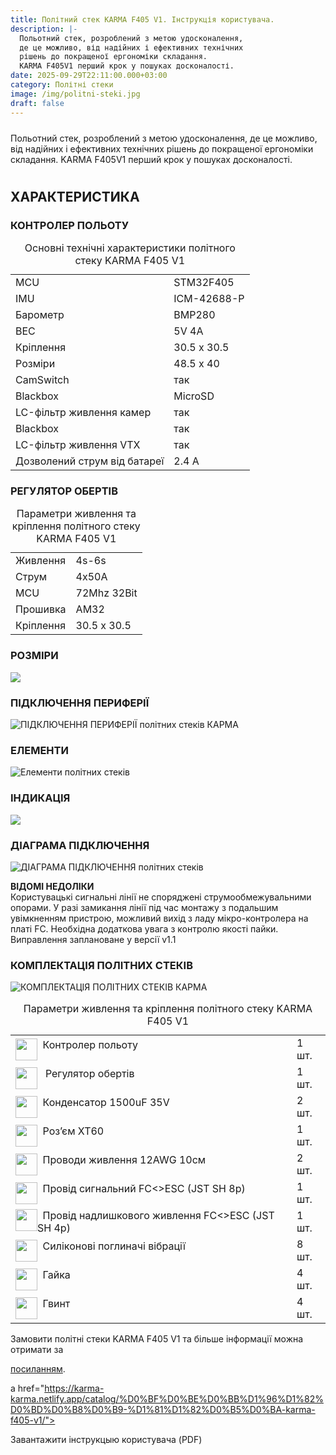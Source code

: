 ```yaml
---
title: Політний стек KARMA F405 V1. Інструкція користувача.
description: |-
  Польотний стек, розроблений з метою удосконалення,
  де це можливо, від надійних і ефективних технічних
  рішень до покращеної ергономіки складання.
  KARMA F405V1 перший крок у пошуках досконалості.
date: 2025-09-29T22:11:00.000+03:00
category: Політні стеки
image: /img/politni-steki.jpg
draft: false
---
```

<style> 

body{ font-family: Montserrat; font-size:16px; padding-top:10px; padding-bottom:10px; } .article ol { list-style-type: none; counter-reset: num; margin: 0 0 0 45px; padding: 15px 0 5px 0; font-size: 16px; } .article ol li { position: relative; margin: 0 0 0 0; padding: 0 0 10px 0; line-height: 1.9; } .article ol li:before { content: counter(num); counter-increment: num; display: inline-block; position: absolute; top: -8px; left: -38px; width: 28px; height: 28px; background: #fff; color: #000; text-align: center; line-height: 28px; font-size: 18px; border-radius: 50%; border: 1px solid #ba0108; } .article h1{ font-family:Unbounded; font-size: 32px !important; line-height: 32px; padding-top:10px; padding-bottom:10px; } 

.article h2{ font-family: Montserrat; border-bottom:1px solid #ba0108; font-size: 24px; text-align: left; margin-top: 35px !important;
 font-weight: bold !important; 

 } 

.article h3{ font-family: Montserrat; font-size: 18px; line-height: 18px; font-weight: bold !important; text-align: center; margin-top: 30px; } 

</style>

<article class="post">
<div class="readmore" data-collapsed-height="180"> <div class="readmore_content" id="rm-1" aria-hidden="true"> 
<div class="article">
<p class="text-[15px] md:text-[16px] font-[Montserrat]" style="padding-top:10px; padding-bottom:10px;">Польотний стек, розроблений з метою удосконалення,
де це можливо, від надійних і ефективних технічних
рішень до покращеної ергономіки складання.
KARMA F405V1 перший крок у пошуках досконалості.
</p>
<h2>ХАРАКТЕРИСТИКА</h2>
<h3 class="text-center">КОНТРОЛЕР ПОЛЬОТУ</h3>
<table class="w-full h-\\[588px] border-separate border-spacing-0 border border-black rounded-\\[5px] overflow-hidden" role="table" aria-label="Технічні характеристики KARMA F405 V1 - основні параметри"><caption class="sr-only">Основні технічні характеристики політного стеку KARMA F405 V1</caption><tbody><tr><td class="font-[Inter] text-[20px] font-medium text-[#020303] h-[51px] px-[19px] lg:px-[34px] border-r border-black border-b border-black">MCU</td><td class="font-[Montserrat] text-[20px] text-[#020303] h-[51px] px-[19px] lg:px-[34px] border-b border-black">STM32F405</td></tr><tr><td class="font-[Inter] text-[20px] font-medium text-[#020303] h-[51px] px-[19px] lg:px-[34px] border-r border-black border-b border-black w-[clamp(200px,20vw,255px)]">IMU</td><td class="font-[Montserrat] text-[20px] text-[#020303] h-[51px] px-[19px] lg:px-[34px] w-[clamp(200px,20vw,255px)] border-b border-black">ICM-42688-P</td></tr><tr><td class="font-[Inter] text-[20px] font-medium text-[#020303] h-[51px] px-[19px] lg:px-[34px] border-r border-black border-b border-black w-[clamp(200px,20vw,255px)]">Барометр</td><td class="font-[Montserrat] text-[20px] text-[#020303] h-[51px] px-[19px] lg:px-[34px] w-[clamp(200px,20vw,255px)] border-b border-black">BMP280</td></tr><tr><td class="font-[Inter] text-[20px] font-medium text-[#020303] h-[51px] px-[19px] lg:px-[34px] border-r border-black border-b border-black w-[clamp(200px,20vw,255px)]">BEC </td><td class="font-[Montserrat] text-[20px] text-[#020303] h-[51px] px-[19px] lg:px-[34px] w-[clamp(200px,20vw,255px)] border-b border-black">5V 4A</td></tr><tr><td class="font-[Inter] text-[20px] font-medium text-[#020303] h-[51px] px-[19px] lg:px-[34px] border-r border-black border-b border-black w-[clamp(200px,20vw,255px)]">Кріплення</td><td class="font-[Montserrat] text-[20px] text-[#020303] h-[51px] px-[19px] lg:px-[34px] w-[clamp(200px,20vw,255px)] border-b border-black">30.5 х 30.5</td></tr><tr><td class="font-[Inter] text-[20px] font-medium text-[#020303] h-[51px] px-[19px] lg:px-[34px] border-r border-black border-b border-black w-[clamp(200px,20vw,255px)]">Розміри</td><td class="font-[Montserrat] text-[20px] text-[#020303] h-[51px] px-[19px] lg:px-[34px] w-[clamp(200px,20vw,255px)] border-b border-black">48.5 х 40</td></tr><tr><td class="font-[Inter] text-[20px] font-medium text-[#020303] h-[51px] px-[34px] border-r border-black border-b border-black w-[clamp(200px,20vw,255px)]">CamSwitch</td><td class="font-[Montserrat] text-[20px] text-[#020303] h-[51px] px-[19px] lg:px-[34px] w-[clamp(200px,20vw,255px)] border-b border-black">так</td></tr><tr><td class="font-[Inter] text-[20px] font-medium text-[#020303] h-[51px] px-[19px] lg:px-[34px] border-r border-black border-b border-black w-[clamp(200px,20vw,255px)]">Blackbox</td><td class="font-[Montserrat] text-[20px] text-[#020303] h-[51px] px-[19px] lg:px-[34px] w-[clamp(200px,20vw,255px)] border-b border-black">MicroSD</td></tr>
<tr><td class="font-[Inter] text-[20px] font-medium text-[#020303] h-[51px] px-[34px] border-r border-black border-b border-black w-[clamp(200px,20vw,255px)]">LC-фільтр
живлення камер</td><td class="font-[Montserrat] text-[20px] text-[#020303] h-[51px] px-[19px] lg:px-[34px] w-[clamp(200px,20vw,255px)] border-b border-black">так</td></tr><tr><td class="font-[Inter] text-[20px] font-medium text-[#020303] h-[51px] px-[19px] lg:px-[34px] border-r border-black border-b border-black w-[clamp(200px,20vw,255px)]">Blackbox</td><td class="font-[Montserrat] text-[20px] text-[#020303] h-[51px] px-[19px] lg:px-[34px] w-[clamp(200px,20vw,255px)] border-b border-black">так</td></tr>
<tr><td class="font-[Inter] text-[20px] font-medium text-[#020303] h-[51px] px-[34px] border-r border-black border-b border-black w-[clamp(200px,20vw,255px)]">LC-фільтр
живлення VTX</td><td class="font-[Montserrat] text-[20px] text-[#020303] h-[51px] px-[19px] lg:px-[34px] w-[clamp(200px,20vw,255px)] border-b border-black">так</td></tr>
<tr><td class="font-[Montserrat] text-[20px] font-medium text-[#020303] h-[51px] px-[19px] lg:px-[34px] border-r border-black w-[clamp(200px,20vw,255px)]">Дозволений струм від батареї</td><td class="font-[Montserrat] text-[20px] text-[#020303] h-[51px] px-[19px] lg:px-[34px] w-[clamp(200px,20vw,255px)]">2.4 A</td></tr></tbody></table>
<h3  class="text-center">РЕГУЛЯТОР ОБЕРТІВ</h3>
<table class="max-w-\\\\\\\\\\\\\\\\\\\\\\\\[500px] md:max-w-\\\\\\\\\\\\\\\\\\\\\\\\[410px] w-full border-separate border-spacing-0 border border-black rounded-\\\\\\\\\\\\\\\\\\\\\\\\[5px] overflow-hidden" role="table" aria-label="Технічні характеристики KARMA F405 V1 - живлення та кріплення"><caption class="sr-only">Параметри живлення та кріплення політного стеку KARMA F405 V1</caption><tbody><tr><td class="font-[Unbounded] text-[16px] text-[#020303] h-[44px] pl-[30px] py-[8px] border-r border-black border-b border-black w-[clamp(120px,35vw,175px)] text-start md:text-center">Живлення</td><td class="font-[Montserrat] text-[16px] text-[#020303] h-[44px] pl-[30px] py-[8px] border-b border-black w-[clamp(120px,35vw,175px)] text-start md:text-center">4s-6s</td></tr><tr><td class="font-[Unbounded] text-[16px] text-[#020303] h-[44px] pl-[30px] py-[8px] border-r border-black border-b border-black w-[clamp(120px,35vw,175px)] text-start md:text-center">Струм</td><td class="font-[Montserrat] text-[16px] text-[#020303] h-[44px] pl-[30px] py-[8px] border-b border-black w-[clamp(120px,35vw,175px)] text-start md:text-center">4x50A</td></tr><tr><td class="font-[Unbounded] text-[16px] text-[#020303] h-[44px] pl-[30px] py-[8px] border-r border-black border-b border-black w-[clamp(120px,35vw,175px)] text-start md:text-center">MCU</td><td class="font-[Montserrat] text-[16px] text-[#020303] h-[44px] pl-[30px] py-[8px] border-b border-black w-[clamp(120px,35vw,175px)] text-start md:text-center">72Mhz 32Bit</td></tr><tr><td class="font-[Unbounded] text-[16px] text-[#020303] h-[44px] pl-[30px] py-[8px] border-r border-black border-b border-black w-[clamp(120px,35vw,175px)] text-start md:text-center">Прошивка</td><td class="font-[Montserrat] text-[16px] text-[#020303] h-[44px] pl-[30px] py-[8px] border-b border-black w-[clamp(120px,35vw,175px)] text-start md:text-center">AM32</td></tr><tr><td class="font-[Unbounded] text-[16px] text-[#020303] h-[44px] pl-[30px] py-[8px] border-r border-black w-[clamp(120px,35vw,175px)] text-start md:text-center">Кріплення</td><td class="font-[Montserrat] text-[16px] text-[#020303] h-[44px] pl-[30px] py-[8px] w-[clamp(120px,35vw,175px)] text-start md:text-center">30.5 x 30.5</td></tr></tbody></table>
<h3 class="text-center">РОЗМІРИ</h3>

![](/img/size.jpg)

<h3 class="text-center">ПІДКЛЮЧЕННЯ ПЕРИФЕРІЇ</h3>

![ПІДКЛЮЧЕННЯ ПЕРИФЕРІЇ політних стеків КАРМА](/img/steki-instruction-1.jpg "ПІДКЛЮЧЕННЯ ПЕРИФЕРІЇ")

<h3 class="text-center">ЕЛЕМЕНТИ</h3>

![Елементи політних стеків](/img/steki-instruction-2.jpg)

<h3 class="text-center">ІНДИКАЦІЯ</h3>

![](/img/steki-instruction-3.jpg)

<h3 class="text-center">ДІАГРАМА ПІДКЛЮЧЕННЯ</h3>

![ДІАГРАМА ПІДКЛЮЧЕННЯ політних стеків](/img/steki-instruction-4.jpg "ДІАГРАМА ПІДКЛЮЧЕННЯ стеків КАРМА")

<p>
<strong>ВІДОМІ НЕДОЛІКИ</strong><br>
 Користувацькі сигнальні лінії не споряджені 
струмообмежувальними опорами. У разі замикання лінії під час 
монтажу з подальшим увімкненням пристрою, можливий вихід з 
ладу мікро-контролера на платі FC. Необхідна додаткова увага з 
контролю якості пайки. Виправлення заплановане у версії v1.1
</p>
<h3 class="text-center">КОМПЛЕКТАЦІЯ ПОЛІТНИХ СТЕКІВ</h2>

![КОМПЛЕКТАЦІЯ ПОЛІТНИХ СТЕКІВ КАРМА](/img/komplektacia.jpg "КОМПЛЕКТАЦІЯ ПОЛІТНИХ СТЕКІВ")

<table class="max-w-\\[500px] md:max-w-\\[410px] w-full border-separate border-spacing-0 border border-black rounded-\\[5px] overflow-hidden" role="table" aria-label="Технічні характеристики KARMA F405 V1 - живлення та кріплення"><caption class="sr-only">Параметри живлення та кріплення політного стеку KARMA F405 V1</caption><tbody><tr><td class="font-[Unbounded] text-[16px] text-[#020303] h-[44px] pl-[30px] py-[8px] border-r border-black border-b border-black w-[clamp(120px,35vw,175px)] text-start md:text-left">
<img width="35" height="35" src="/img/list-guide-one.png" alt="" style="filter: none; box-shadow: none; float:left;line-height:1.8;" />
&nbsp;&nbsp;Контролер польоту
</td><td class="font-[Montserrat] text-[16px] text-[#020303] h-[44px] pl-[30px] py-[8px] border-b border-black w-[clamp(120px,35vw,175px)] text-start md:text-center">
1 шт.
</td></tr>
<tr><td class="font-[Unbounded] text-[16px] text-[#020303] h-[44px] pl-[30px] py-[8px] border-r border-black border-b border-black w-[clamp(120px,35vw,175px)] text-start md:text
md:text-left">
<img width="35" height="35" src="/img/list-guide-two.png" alt="" style="filter: none; box-shadow: none; float:left;line-height:1.8;" />
&nbsp;&nbsp;
Регулятор обертів</td>
<td class="font-[Montserrat] text-[16px] text-[#020303] h-[44px] pl-[30px] py-[8px] border-b border-black w-[clamp(120px,35vw,175px)] text-start md:text-center">1 шт.</td></tr>
<tr><td class="font-[Unbounded] text-[16px] text-[#020303] h-[44px] pl-[30px] py-[8px] border-r border-black border-b border-black w-[clamp(120px,35vw,175px)] text-start md:text-left">
<img width="35" height="35" src="/img/list-guide-three.png" alt="" style="filter: none; box-shadow: none; float:left;line-height:1.8;" />
&nbsp;&nbsp;Конденсатор 1500uF 35V</td>
<td class="font-[Montserrat] text-[16px] text-[#020303] h-[44px] pl-[30px] py-[8px] border-b border-black w-[clamp(120px,35vw,175px)] text-start md:text-center">2 шт.</td></tr>
<tr><td class="font-[Unbounded] text-[16px] text-[#020303] h-[44px] pl-[30px] py-[8px] border-r border-black border-b border-black w-[clamp(120px,35vw,175px)] text-start md:text-left">
<img width="35" height="35" src="/img/list-guide-four.png" alt="" style="filter: none; box-shadow: none; float:left;line-height:1.8;"/>
&nbsp;&nbsp;Роз’єм XT60</td>
<td class="font-[Montserrat] text-[16px] text-[#020303] h-[44px] pl-[30px] py-[8px] border-b border-black w-[clamp(120px,35vw,175px)] text-start md:text-center">1 шт.</td></tr>
<tr><td class="font-[Unbounded] text-[16px] text-[#020303] h-[44px] pl-[30px] py-[8px] border-r border-black border-b border-black w-[clamp(120px,35vw,175px)] text-start md:text-left">
<img width="35" height="35" src="/img/list-guide-five.png" alt="" style="filter: none; box-shadow: none; float:left;line-height:1.8;" />
&nbsp;&nbsp;Проводи живлення 12AWG 10см</td>
<td class="font-[Montserrat] text-[16px] text-[#020303] h-[44px] pl-[30px] py-[8px] border-b border-black w-[clamp(120px,35vw,175px)] text-start md:text-center">2 шт.</td></tr>
<tr><td class="font-[Unbounded] text-[16px] text-[#020303] h-[44px] pl-[30px] py-[8px] border-r border-black border-b border-black w-[clamp(120px,35vw,175px)] text-start md:text-left">
<img width="35" height="35" src="/img/list-guide-six.png" alt="" style="filter: none; box-shadow: none; float:left;line-height:1.8;" />
&nbsp;&nbsp;Провід сигнальний FC<>ESC (JST SH 8p)</td>
<td class="font-[Montserrat] text-[16px] text-[#020303] h-[44px] pl-[30px] py-[8px] border-b border-black w-[clamp(120px,35vw,175px)] text-start md:text-center">1 шт.</td></tr>
<tr><td class="font-[Unbounded] text-[16px] text-[#020303] h-[44px] pl-[30px] py-[8px] border-r border-black border-b border-black w-[clamp(120px,35vw,175px)] text-start md:text-left">
<img width="35" height="35" src="/img/list-guide-seven.png" alt="" style="filter: none; box-shadow: none; float:left;line-height:1.8;" />
&nbsp;&nbsp;Провід надлишкового живлення FC<>ESC (JST SH 4p)</td>
<td class="font-[Montserrat] text-[16px] text-[#020303] h-[44px] pl-[30px] py-[8px] border-b border-black w-[clamp(120px,35vw,175px)] text-start md:text-center">1 шт.</td></tr>
<tr><td class="font-[Unbounded] text-[16px] text-[#020303] h-[44px] pl-[30px] py-[8px] border-r border-black border-b border-black w-[clamp(120px,35vw,175px)] text-start md:text-left">
<img width="35" height="35" src="/img/list-guide-eight.png" alt="" style="filter: none; box-shadow: none; float:left;line-height:1.8;" />
&nbsp;&nbsp;Силіконові поглиначі вібрації</td>
<td class="font-[Montserrat] text-[16px] text-[#020303] h-[44px] pl-[30px] py-[8px] border-b border-black w-[clamp(120px,35vw,175px)] text-start md:text-center">8 шт.</td></tr>
<tr><td class="font-[Unbounded] text-[16px] text-[#020303] h-[44px] pl-[30px] py-[8px] border-r border-black border-b border-black w-[clamp(120px,35vw,175px)] text-start md:text-left">
<img width="35" height="35" src="/img/list-guide-nine.png" alt="" style="filter: none; box-shadow: none; float:left;line-height:1.8;" />
&nbsp;&nbsp;Гайка</td>
<td class="font-[Montserrat] text-[16px] text-[#020303] h-[44px] pl-[30px] py-[8px] border-b border-black w-[clamp(120px,35vw,175px)] text-start md:text-center">4 шт.</td></tr>
<tr><td class="font-[Unbounded] text-[16px] text-[#020303] h-[44px] pl-[30px] py-[8px] border-r border-black border-b border-black w-[clamp(120px,35vw,175px)] text-start md:text-left">
<img width="35" height="35" src="/img/list-guide-ten.png" alt="" style="filter: none; box-shadow: none; float:left;line-height:1.8;" />
&nbsp;&nbsp;Гвинт</td>
<td class="font-[Montserrat] text-[16px] text-[#020303] h-[44px] pl-[30px] py-[8px] border-b border-black w-[clamp(120px,35vw,175px)] text-start md:text-center">4 шт.</td></tr>
</tbody></table>
</div>
</div>

</div>

 <p class="text-center">Замовити політні стеки  KARMA F405 V1 та більше інформації можна отримати за 
<a href="https://karma-karma.netlify.app/catalog/%D0%BF%D0%BE%D0%BB%D1%96%D1%82%D0%BD%D0%B8%D0%B9-%D1%81%D1%82%D0%B5%D0%BA-karma-f405-v1/">

посиланням</a>.<br>




a href="https://karma-karma.netlify.app/catalog/%D0%BF%D0%BE%D0%BB%D1%96%D1%82%D0%BD%D0%B8%D0%B9-%D1%81%D1%82%D0%B5%D0%BA-karma-f405-v1/">

Завантажити інструкцыю користувача (PDF)</a>





</p>

</article>
